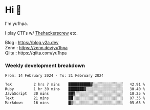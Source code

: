 # Hi 👋

I'm yu1hpa.

I play CTFs w/ [Thehackerscrew](https://www.thehackerscrew.team/) etc.

Blog : https://blog.y2a.dev  
Zenn : https://zenn.dev/yu1hpa  
Qiita : https://qiita.com/yu1hpa  

### Weekly development breakdown

<!--START_SECTION:waka-->

```txt
From: 14 February 2024 - To: 21 February 2024

TeX          2 hrs 7 mins    ██████████▓░░░░░░░░░░░░░░   42.91 %
Ruby         1 hr 30 mins    ███████▓░░░░░░░░░░░░░░░░░   30.40 %
JavaScript   30 mins         ██▓░░░░░░░░░░░░░░░░░░░░░░   10.25 %
Text         21 mins         ██░░░░░░░░░░░░░░░░░░░░░░░   07.35 %
Markdown     16 mins         █▒░░░░░░░░░░░░░░░░░░░░░░░   05.65 %
```

<!--END_SECTION:waka-->

